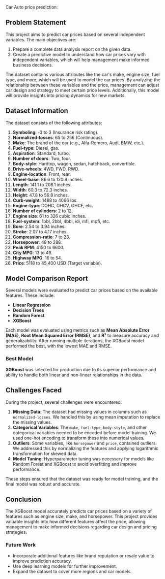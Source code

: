 Car Auto price prediction:

## Problem Statement

This project aims to predict car prices based on several independent variables. The main objectives are:

1. Prepare a complete data analysis report on the given data.
2. Create a predictive model to understand how car prices vary with independent variables, which will help management make informed business decisions.

The dataset contains various attributes like the car's make, engine size, fuel type, and more, which will be used to model the car prices. By analyzing the relationship between these variables and the price, management can adjust car design and strategy to meet certain price levels. Additionally, this model will provide insights into pricing dynamics for new markets.

## Dataset Information

The dataset consists of the following attributes:

1. **Symboling**: -3 to 3 (Insurance risk rating).
2. **Normalized-losses**: 65 to 256 (Continuous).
3. **Make**: The brand of the car (e.g., Alfa-Romero, Audi, BMW, etc.).
4. **Fuel-type**: Diesel, gas.
5. **Aspiration**: Standard, turbo.
6. **Number of doors**: Two, four.
7. **Body-style**: Hardtop, wagon, sedan, hatchback, convertible.
8. **Drive-wheels**: 4WD, FWD, RWD.
9. **Engine-location**: Front, rear.
10. **Wheel-base**: 86.6 to 120.9 inches.
11. **Length**: 141.1 to 208.1 inches.
12. **Width**: 60.3 to 72.3 inches.
13. **Height**: 47.8 to 59.8 inches.
14. **Curb-weight**: 1488 to 4066 lbs.
15. **Engine-type**: DOHC, OHCV, OHCF, etc.
16. **Number of cylinders**: 2 to 12.
17. **Engine size**: 61 to 326 cubic inches.
18. **Fuel-system**: 1bbl, 2bbl, 4bbl, idi, mfi, mpfi, etc.
19. **Bore**: 2.54 to 3.94 inches.
20. **Stroke**: 2.07 to 4.17 inches.
21. **Compression-ratio**: 7 to 23.
22. **Horsepower**: 48 to 288.
23. **Peak RPM**: 4150 to 6600.
24. **City MPG**: 13 to 49.
25. **Highway MPG**: 16 to 54.
26. **Price**: 5118 to 45,400 USD (Target variable).

## Model Comparison Report

Several models were evaluated to predict car prices based on the available features. These include:
- **Linear Regression**
- **Decision Trees**
- **Random Forest**
- **XGBoost**

Each model was evaluated using metrics such as **Mean Absolute Error (MAE)**, **Root Mean Squared Error (RMSE)**, and **R²** to measure accuracy and generalizability. After running multiple iterations, the XGBoost model performed the best, with the lowest MAE and RMSE.

### Best Model
**XGBoost** was selected for production due to its superior performance and ability to handle both linear and non-linear relationships in the data.



## Challenges Faced

During the project, several challenges were encountered:

1. **Missing Data**: The dataset had missing values in columns such as `normalized-losses`. We handled this by using mean imputation to replace the missing values.
2. **Categorical Variables**: The `make`, `fuel-type`, `body-style`, and other categorical variables needed to be encoded before model training. We used one-hot encoding to transform these into numerical values.
3. **Outliers**: Some variables, like `horsepower` and `price`, contained outliers. We addressed this by normalizing the features and applying logarithmic transformation for skewed data.
4. **Model Tuning**: Hyperparameter tuning was necessary for models like Random Forest and XGBoost to avoid overfitting and improve performance.

These steps ensured that the dataset was ready for model training, and the final model was robust and accurate.

## Conclusion

The XGBoost model accurately predicts car prices based on a variety of features such as engine size, make, and horsepower. This project provides valuable insights into how different features affect the price, allowing management to make informed decisions regarding car design and pricing strategies.

### Future Work
- Incorporate additional features like brand reputation or resale value to improve prediction accuracy.
- Use deep learning models for further improvement.
- Expand the dataset to cover more regions and car models.
